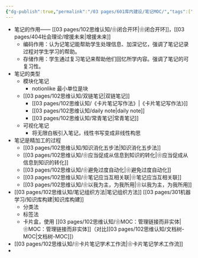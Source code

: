 ```yaml
---
{"dg-publish":true,"permalink":"/03 pages/601库内建设/笔记MOC/","tags":["目录类"],"created":"2024-11-30T21:11:48.128+08:00","updated":"2025-03-30T14:56:55.785+08:00"}
---
```


- 笔记的作用—— [[03 pages/102思维认知/❀闭合开环\|❀闭合开环]]，[[03 pages/404社会理论/增援未来\|增援未来]]
	- 编码作用：认为记笔记能帮助学生处理信息、加深记忆，强调了笔记记录过程对学生学习的帮助。
	- 存储作用：学生通过复习笔记来帮助他们回忆所学内容。强调了笔记的可复习性。
- 笔记的类型 
	- 模块化笔记
		- notionlike 最小单位是块
	- [[03 pages/102思维认知/双链笔记\|双链笔记]]
		- [[03 pages/102思维认知/《卡片笔记写作法》\|《卡片笔记写作法》]]
		- [[03 pages/102思维认知/daily note\|daily note]]
		- [[03 pages/102思维认知/常青笔记\|常青笔记]]
	- 可视化笔记
		- 将无限白板引入笔记，线性书写变成非线性构思
- 笔记是精加工的过程
	- [[03 pages/102思维认知/知识消化五步法\|知识消化五步法]]
	- [[03 pages/102思维认知/❀应当促成从信息到知识的转化\|❀应当促成从信息到知识的转化]]
	- [[03 pages/102思维认知/❀避免过度自动化\|❀避免过度自动化]]
	- [[03 pages/102思维认知/❀笔记应当互相关联\|❀笔记应当互相关联]]
	- [[03 pages/102思维认知/❀以我为主，为我所用\|❀以我为主，为我所用]]
- [[03 pages/102思维认知/笔记组织方法\|笔记组织方法]]  [[03 pages/301机器学习/知识库构建\|知识库构建]]
	- 分类法
	- 标签法
	- 卡片盒，使用 [[03 pages/102思维认知/❀MOC：管理链接而非实体\|❀MOC：管理链接而非实体]]（对比[[03 pages/102思维认知/文档树-MOC\|文档树-MOC]]）
- [[03 pages/102思维认知/❀卡片笔记学术工作流\|❀卡片笔记学术工作流]]
- 